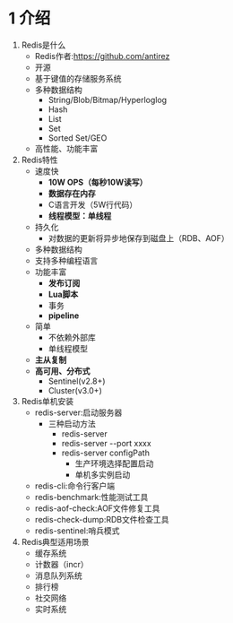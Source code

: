 # 1 介绍

1. Redis是什么
    - Redis作者:https://github.com/antirez
    - 开源
    - 基于键值的存储服务系统
    - 多种数据结构
        - String/Blob/Bitmap/Hyperloglog
        - Hash
        - List
        - Set
        - Sorted Set/GEO
    - 高性能、功能丰富
2. Redis特性
    - 速度快
        - **10W OPS（每秒10W读写）**
        - **数据存在内存**
        - C语言开发（5W行代码）
        - **线程模型：单线程**
    - 持久化
        - 对数据的更新将异步地保存到磁盘上（RDB、AOF）
    - 多种数据结构
    - 支持多种编程语言
    - 功能丰富
        - **发布订阅**
        - **Lua脚本**
        - 事务
        - **pipeline**
    - 简单
        - 不依赖外部库
        - 单线程模型
    - **主从复制**
    - **高可用、分布式**
        - Sentinel(v2.8+)
        - Cluster(v3.0+)
3. Redis单机安装
    - redis-server:启动服务器
        - 三种启动方法
            - redis-server
            - redis-server --port xxxx
            - redis-server configPath
                - 生产环境选择配置启动
                - 单机多实例启动
    - redis-cli:命令行客户端
    - redis-benchmark:性能测试工具
    - redis-aof-check:AOF文件修复工具
    - redis-check-dump:RDB文件检查工具
    - redis-sentinel:哨兵模式
4. Redis典型适用场景
    - 缓存系统
    - 计数器（incr）
    - 消息队列系统
    - 排行榜
    - 社交网络
    - 实时系统